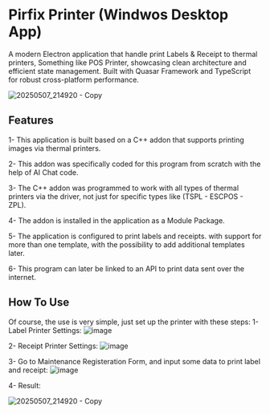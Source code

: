 # Pirfix Printer (Windwos Desktop App)

A modern Electron application that handle print Labels & Receipt to thermal printers, Something like POS Printer, showcasing clean architecture and efficient state management. Built with Quasar Framework and TypeScript for robust cross-platform performance.


![20250507_214920 - Copy](https://github.com/user-attachments/assets/875c11e3-57e6-4a78-b33d-8e3319198557)


## Features

1- This application is built based on a C++ addon that supports printing images via thermal printers.

2- This addon was specifically coded for this program from scratch with the help of AI Chat code.

3- The C++ addon was programmed to work with all types of thermal printers via the driver, not just for specific types like (TSPL - ESCPOS - ZPL).

4- The addon is installed in the application as a Module Package.

5- The application is configured to print labels and receipts. with support for more than one template, with the possibility to add additional templates later.

6- This program can later be linked to an API to print data sent over the internet.


## How To Use

Of course, the use is very simple, just set up the printer with these steps:
1- Label Printer Settings:
![image](https://github.com/user-attachments/assets/05e716fc-caa0-421e-8df2-f78778d5956b)

2- Receipt Printer Settings:
![image](https://github.com/user-attachments/assets/55a600f6-f34a-4c86-8ded-bd1693cee73d)

3- Go to Maintenance Registeration Form, and input some data to print label and receipt:
![image](https://github.com/user-attachments/assets/b8defdbc-d275-402b-86f8-debfc232a288)

4- Result:

![20250507_214920 - Copy](https://github.com/user-attachments/assets/875c11e3-57e6-4a78-b33d-8e3319198557)
